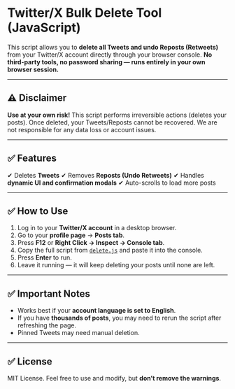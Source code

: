 # Twitter/X Bulk Delete Tool (JavaScript)

This script allows you to **delete all Tweets and undo Reposts (Retweets)** from your Twitter/X account directly through your browser console.
**No third-party tools, no password sharing — runs entirely in your own browser session.**

---

## ⚠️ **Disclaimer**

**Use at your own risk!**
This script performs irreversible actions (deletes your posts). Once deleted, your Tweets/Reposts cannot be recovered.
We are not responsible for any data loss or account issues.

---

## ✅ Features

✔ Deletes **Tweets**
✔ Removes **Reposts (Undo Retweets)**
✔ Handles **dynamic UI and confirmation modals**
✔ Auto-scrolls to load more posts

---

## ✅ How to Use

1. Log in to your **Twitter/X account** in a desktop browser.
2. Go to your **profile page** → **Posts tab**.
3. Press **F12** or **Right Click → Inspect → Console tab**.
4. Copy the full script from [`delete.js`](delete.js) and paste it into the console.
5. Press **Enter** to run.
6. Leave it running — it will keep deleting your posts until none are left.

---

## ✅ Important Notes

* Works best if your **account language is set to English**.
* If you have **thousands of posts**, you may need to rerun the script after refreshing the page.
* Pinned Tweets may need manual deletion.

---

## ✅ License

MIT License.
Feel free to use and modify, but **don’t remove the warnings**.

